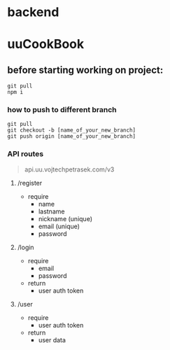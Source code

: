 # backend

# uuCookBook

## before starting working on project:
```
git pull
npm i
```

### how to push to different branch
```
git pull
git checkout -b [name_of_your_new_branch]
git push origin [name_of_your_new_branch]
```

### API routes

> api.uu.vojtechpetrasek.com/v3

1. /register
    - require
        - name
        - lastname
        - nickname (unique)
        - email (unique)
        - password

2. /login
    - require
        - email
        - password
    - return
        - user auth token

3. /user
    - require
        - user auth token
    - return
        - user data
